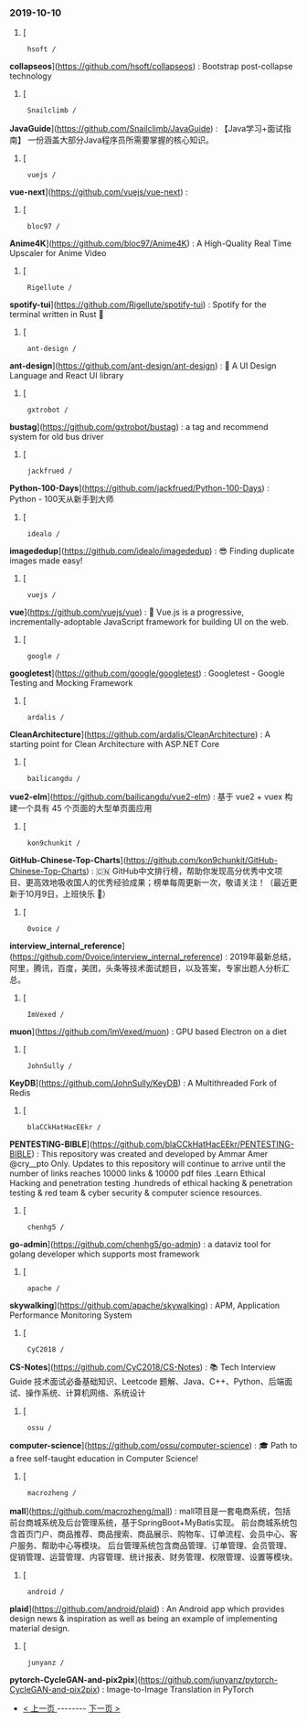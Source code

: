 ### 2019-10-10 
1. [
  

        hsoft /
**collapseos**](https://github.com/hsoft/collapseos) : Bootstrap post-collapse technology
1. [
  

        Snailclimb /
**JavaGuide**](https://github.com/Snailclimb/JavaGuide) : 【Java学习+面试指南】 一份涵盖大部分Java程序员所需要掌握的核心知识。
1. [
  

        vuejs /
**vue-next**](https://github.com/vuejs/vue-next) : 
1. [
  

        bloc97 /
**Anime4K**](https://github.com/bloc97/Anime4K) : A High-Quality Real Time Upscaler for Anime Video
1. [
  

        Rigellute /
**spotify-tui**](https://github.com/Rigellute/spotify-tui) : Spotify for the terminal written in Rust 🚀
1. [
  

        ant-design /
**ant-design**](https://github.com/ant-design/ant-design) : 🌈 A UI Design Language and React UI library
1. [
  

        gxtrobot /
**bustag**](https://github.com/gxtrobot/bustag) : a tag and recommend system for old bus driver
1. [
  

        jackfrued /
**Python-100-Days**](https://github.com/jackfrued/Python-100-Days) : Python - 100天从新手到大师
1. [
  

        idealo /
**imagededup**](https://github.com/idealo/imagededup) : 😎 Finding duplicate images made easy!
1. [
  

        vuejs /
**vue**](https://github.com/vuejs/vue) : 🖖 Vue.js is a progressive, incrementally-adoptable JavaScript framework for building UI on the web.
1. [
  

        google /
**googletest**](https://github.com/google/googletest) : Googletest - Google Testing and Mocking Framework
1. [
  

        ardalis /
**CleanArchitecture**](https://github.com/ardalis/CleanArchitecture) : A starting point for Clean Architecture with ASP.NET Core
1. [
  

        bailicangdu /
**vue2-elm**](https://github.com/bailicangdu/vue2-elm) : 基于 vue2 + vuex 构建一个具有 45 个页面的大型单页面应用
1. [
  

        kon9chunkit /
**GitHub-Chinese-Top-Charts**](https://github.com/kon9chunkit/GitHub-Chinese-Top-Charts) : 🇨🇳 GitHub中文排行榜，帮助你发现高分优秀中文项目、更高效地吸收国人的优秀经验成果；榜单每周更新一次，敬请关注！（最近更新于10月9日，上班快乐 🎉）
1. [
  

        0voice /
**interview_internal_reference**](https://github.com/0voice/interview_internal_reference) : 2019年最新总结，阿里，腾讯，百度，美团，头条等技术面试题目，以及答案，专家出题人分析汇总。
1. [
  

        ImVexed /
**muon**](https://github.com/ImVexed/muon) : GPU based Electron on a diet
1. [
  

        JohnSully /
**KeyDB**](https://github.com/JohnSully/KeyDB) : A Multithreaded Fork of Redis
1. [
  

        blaCCkHatHacEEkr /
**PENTESTING-BIBLE**](https://github.com/blaCCkHatHacEEkr/PENTESTING-BIBLE) : This repository was created and developed by Ammar Amer @cry__pto Only. Updates to this repository will continue to arrive until the number of links reaches 10000 links & 10000 pdf files .Learn Ethical Hacking and penetration testing .hundreds of ethical hacking & penetration testing & red team & cyber security & computer science resources.
1. [
  

        chenhg5 /
**go-admin**](https://github.com/chenhg5/go-admin) : a dataviz tool for golang developer which supports most framework
1. [
  

        apache /
**skywalking**](https://github.com/apache/skywalking) : APM, Application Performance Monitoring System
1. [
  

        CyC2018 /
**CS-Notes**](https://github.com/CyC2018/CS-Notes) : 📚 Tech Interview Guide 技术面试必备基础知识、Leetcode 题解、Java、C++、Python、后端面试、操作系统、计算机网络、系统设计
1. [
  

        ossu /
**computer-science**](https://github.com/ossu/computer-science) : 🎓 Path to a free self-taught education in Computer Science!
1. [
  

        macrozheng /
**mall**](https://github.com/macrozheng/mall) : mall项目是一套电商系统，包括前台商城系统及后台管理系统，基于SpringBoot+MyBatis实现。 前台商城系统包含首页门户、商品推荐、商品搜索、商品展示、购物车、订单流程、会员中心、客户服务、帮助中心等模块。 后台管理系统包含商品管理、订单管理、会员管理、促销管理、运营管理、内容管理、统计报表、财务管理、权限管理、设置等模块。
1. [
  

        android /
**plaid**](https://github.com/android/plaid) : An Android app which provides design news & inspiration as well as being an example of implementing material design.
1. [
  

        junyanz /
**pytorch-CycleGAN-and-pix2pix**](https://github.com/junyanz/pytorch-CycleGAN-and-pix2pix) : Image-to-Image Translation in PyTorch 

- [ < 上一页 ](https://github.com/able8/github-trending-daily-record/blob/master/2019-10-09.md) -------- [ 下一页 > ](https://github.com/able8/github-trending-daily-record/blob/master/2019-10-11.md)